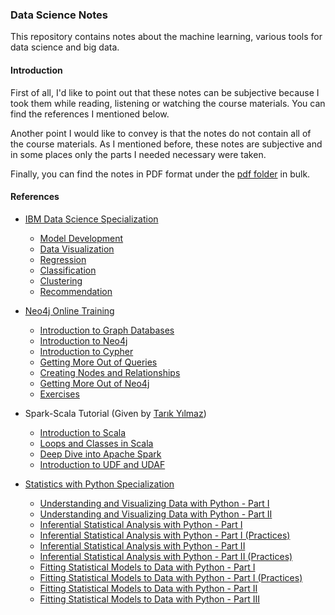 ### Data Science Notes

This repository contains notes about the machine learning, various tools for data science and big data.

#### Introduction

First of all, I'd like to point out that these notes can be subjective because I took them while reading, listening or
watching the course materials. You can find the references I mentioned below.

Another point I would like to convey is that the notes do not contain all of the course materials. As I mentioned
before, these notes are subjective and in some places only the parts I needed necessary were taken.

Finally, you can find the notes in PDF format under
the [pdf folder](https://github.com/egemenzeytinci/data-science-notes/tree/main/pdf) in bulk.

#### References

- [IBM Data Science Specialization](https://www.coursera.org/professional-certificates/ibm-data-science)
    - [Model Development](https://github.com/egemenzeytinci/data-science-notes/tree/main/ibm_data_science_specialization/data_visualization)
    - [Data Visualization](https://github.com/egemenzeytinci/data-science-notes/tree/main/ibm_data_science_specialization/model_development)
    - [Regression](https://github.com/egemenzeytinci/data-science-notes/tree/main/ibm_data_science_specialization/regression)
    - [Classification](https://github.com/egemenzeytinci/data-science-notes/tree/main/ibm_data_science_specialization/classification)
    - [Clustering](https://github.com/egemenzeytinci/data-science-notes/tree/main/ibm_data_science_specialization/clustering)
    - [Recommendation](https://github.com/egemenzeytinci/data-science-notes/tree/main/ibm_data_science_specialization/recommendation)
    

- [Neo4j Online Training](https://neo4j.com/graphacademy/online-training/introduction-to-neo4j)
    - [Introduction to Graph Databases](https://github.com/egemenzeytinci/data-science-notes/blob/main/neo4j/introduction_to_graph_databases.ipynb)
    - [Introduction to Neo4j](https://github.com/egemenzeytinci/data-science-notes/blob/main/neo4j/introduction_to_neo4j.ipynb)
    - [Introduction to Cypher](https://github.com/egemenzeytinci/data-science-notes/blob/main/neo4j/introduction_to_cypher.ipynb)
    - [Getting More Out of Queries](https://github.com/egemenzeytinci/data-science-notes/blob/main/neo4j/getting_more_out_of_queries.ipynb)
    - [Creating Nodes and Relationships](https://github.com/egemenzeytinci/data-science-notes/blob/main/neo4j/creating_nodes_and_relationships.ipynb)
    - [Getting More Out of Neo4j](https://github.com/egemenzeytinci/data-science-notes/blob/main/neo4j/getting_more_out_of_neo4j.ipynb)
    - [Exercises](https://github.com/egemenzeytinci/data-science-notes/blob/main/neo4j/exercises.ipynb)
    

- Spark-Scala Tutorial (Given by [Tarık Yılmaz](https://github.com/trK54Ylmz))
    - [Introduction to Scala](https://github.com/egemenzeytinci/data-science-notes/blob/main/spark_scala_tutorial/1_scala_intro.ipynb)
    - [Loops and Classes in Scala](https://github.com/egemenzeytinci/data-science-notes/blob/main/spark_scala_tutorial/2_scala_loops_classes.ipynb)
    - [Deep Dive into Apache Spark](https://github.com/egemenzeytinci/data-science-notes/blob/main/spark_scala_tutorial/3_spark_deep_dive.ipynb)
    - [Introduction to UDF and UDAF](https://github.com/egemenzeytinci/data-science-notes/blob/main/spark_scala_tutorial/4_udf_udaf.ipynb)
    

- [Statistics with Python Specialization](https://www.coursera.org/specializations/statistics-with-python)
    - [Understanding and Visualizing Data with Python - Part I](https://github.com/egemenzeytinci/data-science-notes/blob/main/statistics_with_python_specialization/week_1_and_2.ipynb)
    - [Understanding and Visualizing Data with Python - Part II](https://github.com/egemenzeytinci/data-science-notes/blob/main/statistics_with_python_specialization/week_3_and_4.ipynb)
    - [Inferential Statistical Analysis with Python - Part I](https://github.com/egemenzeytinci/data-science-notes/blob/main/statistics_with_python_specialization/week_5_and_6_lessons.ipynb)
    - [Inferential Statistical Analysis with Python - Part I (Practices)](https://github.com/egemenzeytinci/data-science-notes/blob/main/statistics_with_python_specialization/week_5_and_6_practices.ipynb)
    - [Inferential Statistical Analysis with Python - Part II](https://github.com/egemenzeytinci/data-science-notes/blob/main/statistics_with_python_specialization/week_6_and_7_lessons.ipynb)
    - [Inferential Statistical Analysis with Python - Part II (Practices)](https://github.com/egemenzeytinci/data-science-notes/blob/main/statistics_with_python_specialization/week_6_and_7_practices.ipynb)
    - [Fitting Statistical Models to Data with Python - Part I](https://github.com/egemenzeytinci/data-science-notes/blob/main/statistics_with_python_specialization/week_7_and_8_lessons.ipynb)
    - [Fitting Statistical Models to Data with Python - Part I (Practices)](https://github.com/egemenzeytinci/data-science-notes/blob/main/statistics_with_python_specialization/week_7_and_8_practices.ipynb)
    - [Fitting Statistical Models to Data with Python - Part II](https://github.com/egemenzeytinci/data-science-notes/blob/main/statistics_with_python_specialization/week_9_and_10.ipynb)
    - [Fitting Statistical Models to Data with Python - Part III](https://github.com/egemenzeytinci/data-science-notes/blob/main/statistics_with_python_specialization/week_11.ipynb)




